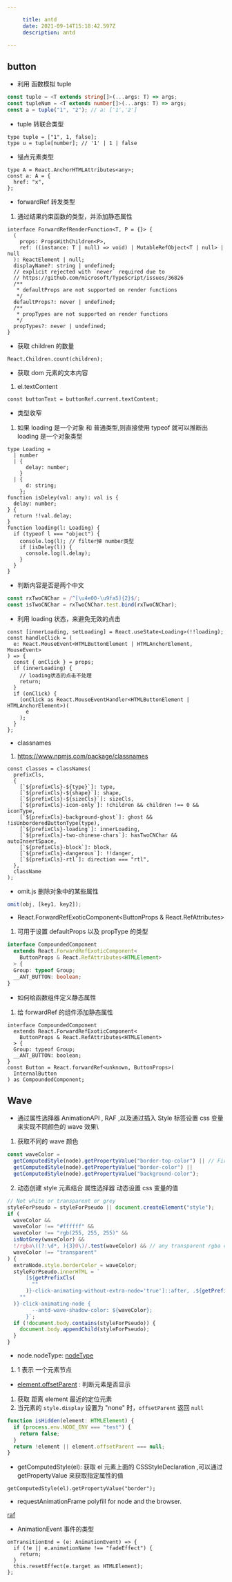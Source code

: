 ```yaml
---

     title: antd
     date: 2021-09-14T15:18:42.597Z
     description: antd

---
```


## button

- 利用 函数模拟 tuple

```ts
const tuple = <T extends string[]>(...args: T) => args;
const tupleNum = <T extends number[]>(...args: T) => args;
const a = tuple("1", "2"); // a: ['1','2']
```

- tuple 转联合类型

```tsx
type tuple = ["1", 1, false];
type u = tuple[number]; // '1' | 1 | false
```

- 锚点元素类型

```tsx
type A = React.AnchorHTMLAttributes<any>;
const a: A = {
  href: "x",
};
```

- forwardRef 转发类型

1. 通过结果约束函数的类型，并添加静态属性

```tsx
interface ForwardRefRenderFunction<T, P = {}> {
  (
    props: PropsWithChildren<P>,
    ref: ((instance: T | null) => void) | MutableRefObject<T | null> | null
  ): ReactElement | null;
  displayName?: string | undefined;
  // explicit rejected with `never` required due to
  // https://github.com/microsoft/TypeScript/issues/36826
  /**
   * defaultProps are not supported on render functions
   */
  defaultProps?: never | undefined;
  /**
   * propTypes are not supported on render functions
   */
  propTypes?: never | undefined;
}
```

- 获取 children 的数量

```tsx
React.Children.count(children);
```

- 获取 dom 元素的文本内容

1. el.textContent

```tsx
const buttonText = buttonRef.current.textContent;
```

- 类型收窄

1. 如果 loading 是一个对象 和 普通类型,则直接使用 typeof 就可以推断出 loading 是一个对象类型

```tsx
type Loading =
  | number
  | {
      delay: number;
    }
  | {
      d: string;
    };
function isDeley(val: any): val is {
  delay: number;
} {
  return !!val.delay;
}
function loading(l: Loading) {
  if (typeof l === "object") {
    console.log(l); // filter掉 number类型
    if (isDeley(l)) {
      console.log(l.delay);
    }
  }
}
```

- 判断内容是否是两个中文

```ts
const rxTwoCNChar = /^[\u4e00-\u9fa5]{2}$/;
const isTwoCNChar = rxTwoCNChar.test.bind(rxTwoCNChar);
```

- 利用 loading 状态，来避免无效的点击

```tsx
const [innerLoading, setLoading] = React.useState<Loading>(!!loading);
const handleClick = (
  e: React.MouseEvent<HTMLButtonElement | HTMLAnchorElement, MouseEvent>
) => {
  const { onClick } = props;
  if (innerLoading) {
    // loading状态的点击不处理
    return;
  }
  if (onClick) {
    (onClick as React.MouseEventHandler<HTMLButtonElement | HTMLAnchorElement>)(
      e
    );
  }
};
```

- classnames

1. https://www.npmjs.com/package/classnames

```tsx
const classes = classNames(
  prefixCls,
  {
    [`${prefixCls}-${type}`]: type,
    [`${prefixCls}-${shape}`]: shape,
    [`${prefixCls}-${sizeCls}`]: sizeCls,
    [`${prefixCls}-icon-only`]: !children && children !== 0 && iconType,
    [`${prefixCls}-background-ghost`]: ghost && !isUnborderedButtonType(type),
    [`${prefixCls}-loading`]: innerLoading,
    [`${prefixCls}-two-chinese-chars`]: hasTwoCNChar && autoInsertSpace,
    [`${prefixCls}-block`]: block,
    [`${prefixCls}-dangerous`]: !!danger,
    [`${prefixCls}-rtl`]: direction === "rtl",
  },
  className
);
```

- omit.js 删除对象中的某些属性

```ts
omit(obj, [key1, key2]);
```

- React.ForwardRefExoticComponent<ButtonProps & React.RefAttributes<HTMLElement>>

1. 可用于设置 defaultProps 以及 propType 的类型

```ts
interface CompoundedComponent
  extends React.ForwardRefExoticComponent<
    ButtonProps & React.RefAttributes<HTMLElement>
  > {
  Group: typeof Group;
  __ANT_BUTTON: boolean;
}
```

- 如何给函数组件定义静态属性

1. 给 forwardRef 的组件添加静态属性

```tsx
interface CompoundedComponent
  extends React.ForwardRefExoticComponent<
    ButtonProps & React.RefAttributes<HTMLElement>
  > {
  Group: typeof Group;
  __ANT_BUTTON: boolean;
}
const Button = React.forwardRef<unknown, ButtonProps>(
  InternalButton
) as CompoundedComponent;
```

## Wave

- 通过属性选择器 AnimationAPI , RAF ,以及通过插入 Style 标签设置 css 变量来实现不同颜色的 wave 效果\

1. 获取不同的 wave 颜色

```ts
const waveColor =
  getComputedStyle(node).getPropertyValue("border-top-color") || // Firefox Compatible
  getComputedStyle(node).getPropertyValue("border-color") ||
  getComputedStyle(node).getPropertyValue("background-color");
```

2. 动态创建 style 元素结合 属性选择器 动态设置 css 变量的值

```ts
// Not white or transparent or grey
styleForPseudo = styleForPseudo || document.createElement("style");
if (
  waveColor &&
  waveColor !== "#ffffff" &&
  waveColor !== "rgb(255, 255, 255)" &&
  isNotGrey(waveColor) &&
  !/rgba\((?:\d*, ){3}0\)/.test(waveColor) && // any transparent rgba color
  waveColor !== "transparent"
) {
  extraNode.style.borderColor = waveColor;
  styleForPseudo.innerHTML = `
      [${getPrefixCls(
        ""
      )}-click-animating-without-extra-node='true']::after, .${getPrefixCls(
    ""
  )}-click-animating-node {
        --antd-wave-shadow-color: ${waveColor};
      }`;
  if (!document.body.contains(styleForPseudo)) {
    document.body.appendChild(styleForPseudo);
  }
}
```

- node.nodeType: [nodeType](https://www.w3schools.com/jsref/prop_node_nodetype.asp)

1. 1 表示 一个元素节点

- [element.offsetParent](https://developer.mozilla.org/zh-CN/docs/Web/API/HTMLElement/offsetParent) : 判断元素是否显示

1. 获取 距离 element 最近的定位元素
2. 当元素的 `style.display` 设置为 "none" 时，`offsetParent` 返回 `null`

```ts
function isHidden(element: HTMLElement) {
  if (process.env.NODE_ENV === "test") {
    return false;
  }
  return !element || element.offsetParent === null;
}
```

- getComputedStyle(el): 获取 el 元素上面的 CSSStyleDeclaration ,可以通过 getPropertyValue 来获取指定属性的值

```tsx
getComputedStyle(el).getPropertyValue("border");
```

- requestAnimationFrame polyfill for node and the browser.

[raf](https://www.npmjs.com/package/raf)

- AnimationEvent 事件的类型

```tsx
onTransitionEnd = (e: AnimationEvent) => {
  if (!e || e.animationName !== "fadeEffect") {
    return;
  }
  this.resetEffect(e.target as HTMLElement);
};
```
